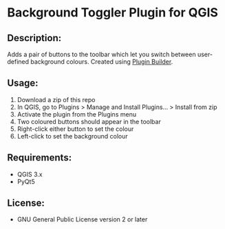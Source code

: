 # Background Toggler Plugin for QGIS

## Description:

Adds a pair of buttons to the toolbar which let you switch between user-defined background colours.
Created using [Plugin Builder](https://plugins.qgis.org/plugins/pluginbuilder/).

## Usage:

1. Download a zip of this repo
2. In QGIS, go to Plugins > Manage and Install Plugins... > Install from zip
3. Activate the plugin from the Plugins menu
4. Two coloured buttons should appear in the toolbar
5. Right-click either button to set the colour
6. Left-click to set the background colour


## Requirements:

- QGIS 3.x
- PyQt5

## License:

- GNU General Public License version 2 or later
